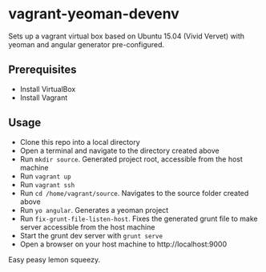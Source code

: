 vagrant-yeoman-devenv
======================

Sets up a vagrant virtual box based on Ubuntu 15.04 (Vivid Vervet) with yeoman and angular generator pre-configured.


Prerequisites
------------

* Install VirtualBox
* Install Vagrant

Usage
-----

* Clone this repo into a local directory
* Open a terminal and navigate to the directory created above
* Run `mkdir source`. Generated project root, accessible from the host machine
* Run `vagrant up`
* Run `vagrant ssh`
* Run `cd /home/vagrant/source`. Navigates to the source folder created above
* Run `yo angular`. Generates a yeoman project
* Run `fix-grunt-file-listen-host`. Fixes the generated grunt file to make server accessible from the host machine
* Start the grunt dev server with `grunt serve`
* Open a browser on your host machine to http://localhost:9000

Easy peasy lemon squeezy.
